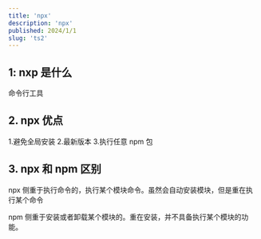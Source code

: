```yaml
---
title: 'npx'
description: 'npx'
published: 2024/1/1
slug: 'ts2'
---
```


## 1: nxp 是什么

命令行工具

## 2. npx 优点

1.避免全局安装 2.最新版本 3.执行任意 npm 包

## 3. npx 和 npm 区别

npx 侧重于执行命令的，执行某个模块命令。虽然会自动安装模块，但是重在执行某个命令

npm 侧重于安装或者卸载某个模块的。重在安装，并不具备执行某个模块的功能。
